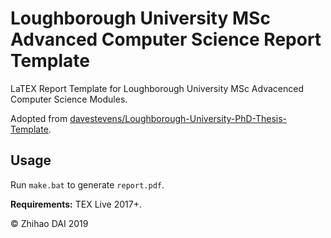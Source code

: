 # Loughborough University MSc Advanced Computer Science Report Template

LaTEX Report Template for Loughborough University MSc Advacenced Computer Science Modules.

Adopted from [davestevens/Loughborough-University-PhD-Thesis-Template](https://github.com/davestevens/Loughborough-University-PhD-Thesis-Template).

## Usage

Run `make.bat` to generate `report.pdf`.

**Requirements:** TEX Live 2017+.



© Zhihao DAI 2019


